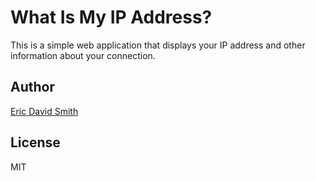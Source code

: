 # What Is My IP Address?

This is a simple web application that displays your IP address and other information about your connection.

## Author

[Eric David Smith](https://ericdavidsmith.com)

## License

MIT
